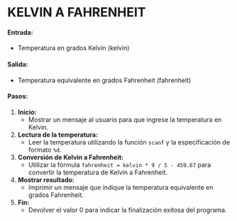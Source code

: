 # KELVIN A FAHRENHEIT

#### **Entrada:**

* Temperatura en grados Kelvin (kelvin)

#### **Salida:**

* Temperatura equivalente en grados Fahrenheit (fahrenheit)

#### **Pasos:**

1. **Inicio:**
   * Mostrar un mensaje al usuario para que ingrese la temperatura en Kelvin.
2. **Lectura de la temperatura:**
   * Leer la temperatura utilizando la función `scanf` y la especificación de formato `%d`.
3. **Conversión de Kelvin a Fahrenheit:**
   * Utilizar la fórmula `fahrenheit = kelvin * 9 / 5 - 459.67` para convertir la temperatura de Kelvin a Fahrenheit.
4. **Mostrar resultado:**
   * Imprimir un mensaje que indique la temperatura equivalente en grados Fahrenheit.
5. **Fin:**
   * Devolver el valor 0 para indicar la finalización exitosa del programa.
